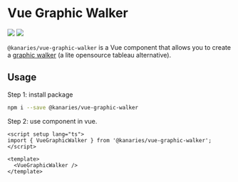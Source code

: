 # Vue Graphic Walker

![](https://img.shields.io/github/license/kanaries/vue-graphic-walker)
![](https://img.shields.io/npm/v/@kanaries/vue-graphic-walker)

`@kanaries/vue-graphic-walker` is a Vue component that allows you to create a [graphic walker](https://github.com/Kanaries/graphic-walker) (a lite opensource tableau alternative).

## Usage

Step 1: install package
```bash
npm i --save @kanaries/vue-graphic-walker
```

Step 2: use component in vue.

```vue
<script setup lang="ts">
import { VueGraphicWalker } from '@kanaries/vue-graphic-walker';
</script>

<template>
  <VueGraphicWalker />
</template>

```